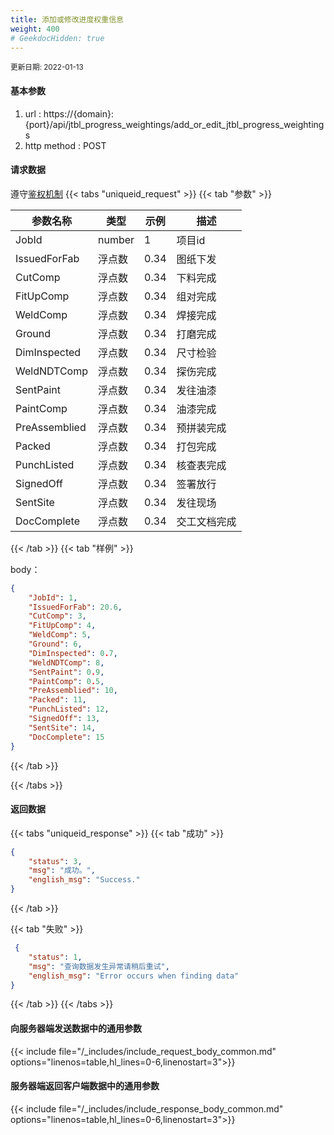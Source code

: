 ```yaml
---
title: 添加或修改进度权重信息
weight: 400
# GeekdocHidden: true
---
```


<small>更新日期: 2022-01-13</small>

#### 基本参数
1. url : https://{domain}:{port}/api/jtbl_progress_weightings/add_or_edit_jtbl_progress_weightings
2. http method : POST

#### 请求数据
遵守[鉴权机制](/auth/)
{{< tabs "uniqueid_request" >}}
{{< tab "参数" >}} 

|  参数名称   |  类型 |  示例 |  描述 |
|  ----  | ----  | ----  | ----  |
|  JobId  | number  | 1  | 项目id |
|  IssuedForFab  | 浮点数  | 0.34  | 图纸下发 |
|  CutComp  | 浮点数  | 0.34  | 下料完成 |
|  FitUpComp  | 浮点数  | 0.34  | 组对完成 |
|  WeldComp  | 浮点数  | 0.34  | 焊接完成 |
|  Ground  | 浮点数  | 0.34  | 打磨完成 |
|  DimInspected  | 浮点数  | 0.34  | 尺寸检验 |
|  WeldNDTComp  | 浮点数  | 0.34  | 探伤完成 |
|  SentPaint  | 浮点数  | 0.34  | 发往油漆 |
|  PaintComp  | 浮点数  | 0.34  | 油漆完成 |
|  PreAssemblied  | 浮点数  | 0.34  | 预拼装完成 |
|  Packed  | 浮点数  | 0.34  | 打包完成 |
|  PunchListed  | 浮点数  | 0.34  | 核查表完成 |
|  SignedOff  | 浮点数  | 0.34  | 签署放行 |
|  SentSite  | 浮点数  | 0.34  | 发往现场 |
|  DocComplete  | 浮点数  | 0.34  | 交工文档完成 | 

{{< /tab >}}
{{< tab "样例" >}}
        

body： 

```json
{
    "JobId": 1,
    "IssuedForFab": 20.6,
    "CutComp": 3,
    "FitUpComp": 4,
    "WeldComp": 5,
    "Ground": 6,
    "DimInspected": 0.7,
    "WeldNDTComp": 8,
    "SentPaint": 0.9,
    "PaintComp": 0.5,
    "PreAssemblied": 10,
    "Packed": 11,
    "PunchListed": 12,
    "SignedOff": 13,
    "SentSite": 14,
    "DocComplete": 15
}
```
{{< /tab >}}

{{< /tabs >}}


#### 返回数据


{{< tabs "uniqueid_response" >}}
{{< tab "成功" >}} 
```json
{
    "status": 3,
    "msg": "成功。",
    "english_msg": "Success."
}
```   
{{< /tab >}}

{{< tab "失败" >}}
```json
 {
    "status": 1,
    "msg": "查询数据发生异常请稍后重试",
    "english_msg": "Error occurs when finding data"
}
```
{{< /tab >}}
{{< /tabs >}}


#### 向服务器端发送数据中的通用参数
{{< include file="/_includes/include_request_body_common.md"  options="linenos=table,hl_lines=0-6,linenostart=3">}}

#### 服务器端返回客户端数据中的通用参数

{{< include file="/_includes/include_response_body_common.md"  options="linenos=table,hl_lines=0-6,linenostart=3">}}
